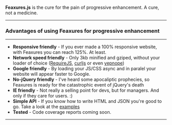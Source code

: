 <p class="lead">
	<strong>Feaxures.js</strong> is the cure for the pain of progressive enhancement. A cure, not a medicine.
</p>

<hr/>
<h3>Advantages of using Feaxures for progressive enhancement</h3>
<hr/>

* <strong>Responsive friendly</strong> -  If you ever made a 100% responsive website, with Feaxures you can reach 125%. At least.
* <strong>Network speed friendly</strong> -  Only 3kb minified and gziped, without your loader of choice (<a href="http://www.requirejs.org">RequireJS</a>, <a href="https://github.com/cujojs/curl‎">curljs</a> or even <a href="http://yepnopejs.com/">yepnope</a>)
* <strong>Google friendly</strong> -  By loading your JS/CSS async and in paralel your website will appear faster to Google.
* <strong>No-jQuery friendly</strong> -  I've heard some apocaliptic prophecies, so Feaxures is ready for the catastrophic event of jQuery's death
* <strong>IE friendly</strong> -  Not really a selling point for devs, but for managers. And only if they care for users. :)
* <strong>Simple API</strong> -  If you know how to write HTML and JSON you're good to go. Take a look at the <a href="/examples">examples</a>
* <strong>Tested</strong> -  Code coverage reports coming soon.


<div class="clear"></div>
<hr/>

